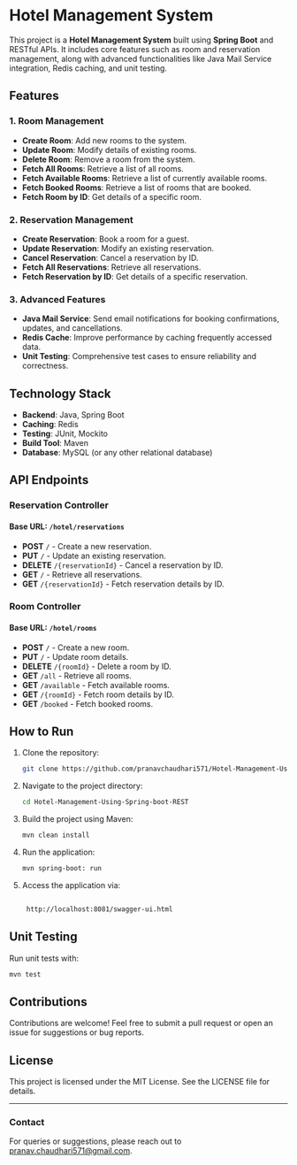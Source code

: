 # Hotel Management System

This project is a **Hotel Management System** built using **Spring Boot** and RESTful APIs. It includes core features such as room and reservation management, along with advanced functionalities like Java Mail Service integration, Redis caching, and unit testing.

## Features

### 1. Room Management

- **Create Room**: Add new rooms to the system.
- **Update Room**: Modify details of existing rooms.
- **Delete Room**: Remove a room from the system.
- **Fetch All Rooms**: Retrieve a list of all rooms.
- **Fetch Available Rooms**: Retrieve a list of currently available rooms.
- **Fetch Booked Rooms**: Retrieve a list of rooms that are booked.
- **Fetch Room by ID**: Get details of a specific room.

### 2. Reservation Management

- **Create Reservation**: Book a room for a guest.
- **Update Reservation**: Modify an existing reservation.
- **Cancel Reservation**: Cancel a reservation by ID.
- **Fetch All Reservations**: Retrieve all reservations.
- **Fetch Reservation by ID**: Get details of a specific reservation.

### 3. Advanced Features

- **Java Mail Service**: Send email notifications for booking confirmations, updates, and cancellations.
- **Redis Cache**: Improve performance by caching frequently accessed data.
- **Unit Testing**: Comprehensive test cases to ensure reliability and correctness.

## Technology Stack

- **Backend**: Java, Spring Boot
- **Caching**: Redis
- **Testing**: JUnit, Mockito
- **Build Tool**: Maven
- **Database**: MySQL (or any other relational database)

## API Endpoints

### Reservation Controller

#### Base URL: `/hotel/reservations`

- **POST** `/` - Create a new reservation.
- **PUT** `/` - Update an existing reservation.
- **DELETE** `/{reservationId}` - Cancel a reservation by ID.
- **GET** `/` - Retrieve all reservations.
- **GET** `/{reservationId}` - Fetch reservation details by ID.

### Room Controller

#### Base URL: `/hotel/rooms`

- **POST** `/` - Create a new room.
- **PUT** `/` - Update room details.
- **DELETE** `/{roomId}` - Delete a room by ID.
- **GET** `/all` - Retrieve all rooms.
- **GET** `/available` - Fetch available rooms.
- **GET** `/{roomId}` - Fetch room details by ID.
- **GET** `/booked` - Fetch booked rooms.

## How to Run

1. Clone the repository:
   ```bash
   git clone https://github.com/pranavchaudhari571/Hotel-Management-Using-Spring-boot-REST.git
   ```
2. Navigate to the project directory:
   ```bash
   cd Hotel-Management-Using-Spring-boot-REST
   ```
3. Build the project using Maven:
   ```bash
   mvn clean install
   ```
4. Run the application:
   ```bash
   mvn spring-boot: run
   ```
5. Access the application via:
   ```bash
   
    http://localhost:8081/swagger-ui.html

   ```

## Unit Testing

Run unit tests with:

```bash
mvn test
```

## Contributions

Contributions are welcome! Feel free to submit a pull request or open an issue for suggestions or bug reports.

## License

This project is licensed under the MIT License. See the LICENSE file for details.

---

### Contact

For queries or suggestions, please reach out to pranav.chaudhari571@gmail.com.
